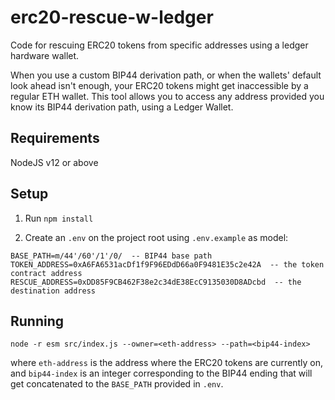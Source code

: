 # erc20-rescue-w-ledger

Code for rescuing ERC20 tokens from specific addresses using a ledger hardware wallet.

When you use a custom BIP44 derivation path, or when the wallets' default look ahead isn't enough, your ERC20 tokens might get inaccessible by a regular ETH wallet. This tool allows you to access any address provided you know its BIP44 derivation path, using a Ledger Wallet.

## Requirements

NodeJS v12 or above


## Setup

1. Run `npm install`

2. Create an `.env` on the project root using `.env.example` as model:

```
BASE_PATH=m/44'/60'/1'/0/  -- BIP44 base path
TOKEN_ADDRESS=0xA6FA6531acDf1f9F96EDdD66a0F9481E35c2e42A  -- the token contract address
RESCUE_ADDRESS=0xDD85F9CB462F38e2c34dE38EcC9135030D8ADcbd  -- the destination address
```



## Running

`node -r esm src/index.js --owner=<eth-address> --path=<bip44-index>`

where `eth-address` is the address where the ERC20 tokens are currently on, and `bip44-index` is an integer corresponding to the BIP44 ending that will get concatenated to the `BASE_PATH` provided in `.env`.
